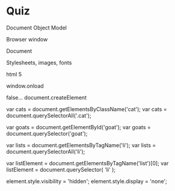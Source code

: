 # Quiz

<!-- 1. What does DOM stand for? -->

Document Object Model

<!-- 2. What is the name of the object we can use to get information about the browser enviroment? -->

Browser window

<!-- 3. What is the name of the object that we can use to get access to the DOM representation of the page? -->

Document

<!-- 4. What type of files might we see in the Network tab for in Chrome devTools? -->

Stylesheets, images, fonts

<!-- 5. What version of HTML is document.querySelector from? -->

html 5

<!-- 6. Which event do we hook into when we want to know the DOM has loaded, window.onload or document.onload? -->

window.onload

<!-- 7. We use window.createElement to make new DOM elements, true or false? -->

false... document.createElement

<!-- 8. List two ways to get all the elements by class 'cat' -->

var cats = document.getElementsByClassName('cat');
var cats = document.querySelectorAll('.cat');

<!-- 9. List two ways to retrieve the element with id "goat" -->

var goats = document.getElementById('goat');
var goats = document.querySelector('goat');

<!-- 10. List two ways to get all the li elements -->

var lists = document.getElementsByTagName('li'); 
var lists = document.querySelectorAll('li');

<!-- 11. List two ways to get the first li element -->

var listElement = document.getElementsByTagName('list')[0];
var listElement = document.querySelector( 'li' );

<!-- 12. How can we set the a given element to be hidden? -->

element.style.visibility = 'hidden';
element.style.display = 'none';




